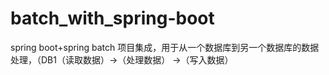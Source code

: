 # batch_with_spring-boot
spring boot+spring batch 项目集成，用于从一个数据库到另一个数据库的数据处理，（DB1（读取数据）->（处理数据） ->（写入数据）
